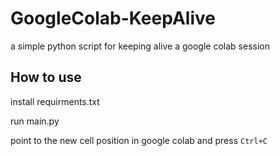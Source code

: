 # GoogleColab-KeepAlive
a simple python script for keeping alive a google colab session

## **How to use**
install requirments.txt

run main.py

point to the new cell position in google colab and press `Ctrl+C`
